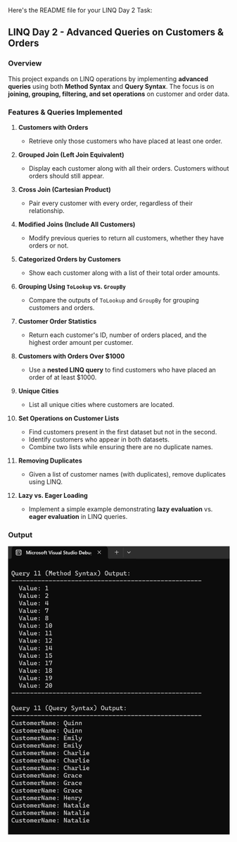 Here's the README file for your LINQ Day 2 Task:

## LINQ Day 2 - Advanced Queries on Customers & Orders  

### Overview  
This project expands on LINQ operations by implementing **advanced queries** using both **Method Syntax** and **Query Syntax**. The focus is on **joining, grouping, filtering, and set operations** on customer and order data.  

### Features & Queries Implemented  

1. **Customers with Orders**  
   - Retrieve only those customers who have placed at least one order.  

2. **Grouped Join (Left Join Equivalent)**  
   - Display each customer along with all their orders. Customers without orders should still appear.  

3. **Cross Join (Cartesian Product)**  
   - Pair every customer with every order, regardless of their relationship.  

4. **Modified Joins (Include All Customers)**  
   - Modify previous queries to return all customers, whether they have orders or not.  

5. **Categorized Orders by Customers**  
   - Show each customer along with a list of their total order amounts.  

6. **Grouping Using `ToLookup` vs. `GroupBy`**  
   - Compare the outputs of `ToLookup` and `GroupBy` for grouping customers and orders.  

7. **Customer Order Statistics**  
   - Return each customer's ID, number of orders placed, and the highest order amount per customer.  

8. **Customers with Orders Over $1000**  
   - Use a **nested LINQ query** to find customers who have placed an order of at least $1000.  

9. **Unique Cities**  
   - List all unique cities where customers are located.  

10. **Set Operations on Customer Lists**  
    - Find customers present in the first dataset but not in the second.  
    - Identify customers who appear in both datasets.  
    - Combine two lists while ensuring there are no duplicate names.  

11. **Removing Duplicates**  
    - Given a list of customer names (with duplicates), remove duplicates using LINQ.  

12. **Lazy vs. Eager Loading**  
    - Implement a simple example demonstrating **lazy evaluation** vs. **eager evaluation** in LINQ queries.  

### Output 
![](./LINQ_Task2.png)